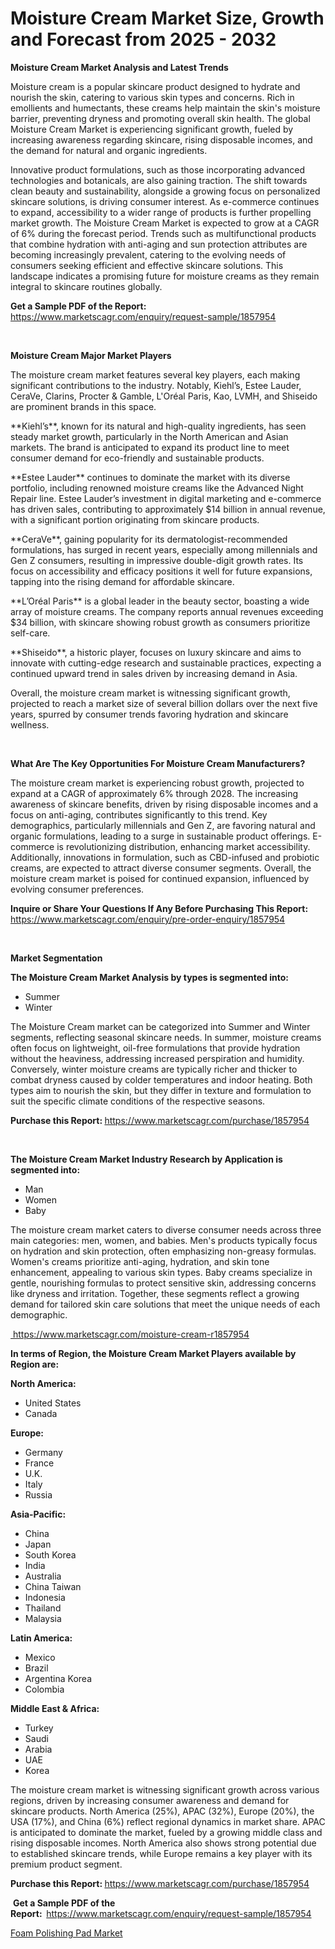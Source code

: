 <p><h1>Moisture Cream Market Size, Growth and Forecast from 2025 - 2032</h1></p><p><strong>Moisture Cream Market Analysis and Latest Trends</strong></p>
<p><p>Moisture cream is a popular skincare product designed to hydrate and nourish the skin, catering to various skin types and concerns. Rich in emollients and humectants, these creams help maintain the skin's moisture barrier, preventing dryness and promoting overall skin health. The global Moisture Cream Market is experiencing significant growth, fueled by increasing awareness regarding skincare, rising disposable incomes, and the demand for natural and organic ingredients. </p><p>Innovative product formulations, such as those incorporating advanced technologies and botanicals, are also gaining traction. The shift towards clean beauty and sustainability, alongside a growing focus on personalized skincare solutions, is driving consumer interest. As e-commerce continues to expand, accessibility to a wider range of products is further propelling market growth. The Moisture Cream Market is expected to grow at a CAGR of 6% during the forecast period. Trends such as multifunctional products that combine hydration with anti-aging and sun protection attributes are becoming increasingly prevalent, catering to the evolving needs of consumers seeking efficient and effective skincare solutions. This landscape indicates a promising future for moisture creams as they remain integral to skincare routines globally.</p></p>
<p><strong>Get a Sample PDF of the Report:&nbsp;</strong> <a href="https://www.marketscagr.com/enquiry/request-sample/1857954?utm_campaign=3368&utm_medium=2&utm_source=Github&utm_content=ia&utm_term=05042025&utm_id=moisture-cream">https://www.marketscagr.com/enquiry/request-sample/1857954</a></p>
<p>&nbsp;</p>
<p><strong>Moisture Cream Major Market Players</strong></p>
<p><p>The moisture cream market features several key players, each making significant contributions to the industry. Notably, Kiehl’s, Estee Lauder, CeraVe, Clarins, Procter & Gamble, L'Oréal Paris, Kao, LVMH, and Shiseido are prominent brands in this space.</p><p>**Kiehl’s**, known for its natural and high-quality ingredients, has seen steady market growth, particularly in the North American and Asian markets. The brand is anticipated to expand its product line to meet consumer demand for eco-friendly and sustainable products.</p><p>**Estee Lauder** continues to dominate the market with its diverse portfolio, including renowned moisture creams like the Advanced Night Repair line. Estee Lauder’s investment in digital marketing and e-commerce has driven sales, contributing to approximately $14 billion in annual revenue, with a significant portion originating from skincare products.</p><p>**CeraVe**, gaining popularity for its dermatologist-recommended formulations, has surged in recent years, especially among millennials and Gen Z consumers, resulting in impressive double-digit growth rates. Its focus on accessibility and efficacy positions it well for future expansions, tapping into the rising demand for affordable skincare.</p><p>**L’Oréal Paris** is a global leader in the beauty sector, boasting a wide array of moisture creams. The company reports annual revenues exceeding $34 billion, with skincare showing robust growth as consumers prioritize self-care.</p><p>**Shiseido**, a historic player, focuses on luxury skincare and aims to innovate with cutting-edge research and sustainable practices, expecting a continued upward trend in sales driven by increasing demand in Asia.</p><p>Overall, the moisture cream market is witnessing significant growth, projected to reach a market size of several billion dollars over the next five years, spurred by consumer trends favoring hydration and skincare wellness.</p></p>
<p>&nbsp;</p>
<p><strong>What Are The Key Opportunities For Moisture Cream Manufacturers?</strong></p>
<p><p>The moisture cream market is experiencing robust growth, projected to expand at a CAGR of approximately 6% through 2028. The increasing awareness of skincare benefits, driven by rising disposable incomes and a focus on anti-aging, contributes significantly to this trend. Key demographics, particularly millennials and Gen Z, are favoring natural and organic formulations, leading to a surge in sustainable product offerings. E-commerce is revolutionizing distribution, enhancing market accessibility. Additionally, innovations in formulation, such as CBD-infused and probiotic creams, are expected to attract diverse consumer segments. Overall, the moisture cream market is poised for continued expansion, influenced by evolving consumer preferences.</p></p>
<p><strong>Inquire or Share Your Questions If Any Before Purchasing This Report:</strong> <a href="https://www.marketscagr.com/enquiry/pre-order-enquiry/1857954?utm_campaign=3368&utm_medium=2&utm_source=Github&utm_content=ia&utm_term=05042025&utm_id=moisture-cream">https://www.marketscagr.com/enquiry/pre-order-enquiry/1857954</a></p>
<p>&nbsp;</p>
<p><strong>Market Segmentation</strong></p>
<p><strong>The Moisture Cream Market Analysis by types is segmented into:</strong></p>
<p><ul><li>Summer</li><li>Winter</li></ul></p>
<p><p>The Moisture Cream market can be categorized into Summer and Winter segments, reflecting seasonal skincare needs. In summer, moisture creams often focus on lightweight, oil-free formulations that provide hydration without the heaviness, addressing increased perspiration and humidity. Conversely, winter moisture creams are typically richer and thicker to combat dryness caused by colder temperatures and indoor heating. Both types aim to nourish the skin, but they differ in texture and formulation to suit the specific climate conditions of the respective seasons.</p></p>
<p><strong>Purchase this Report:&nbsp;</strong><a href="https://www.marketscagr.com/purchase/1857954?utm_campaign=3368&utm_medium=2&utm_source=Github&utm_content=ia&utm_term=05042025&utm_id=moisture-cream">https://www.marketscagr.com/purchase/1857954</a></p>
<p>&nbsp;</p>
<p><strong>The Moisture Cream Market Industry Research by Application is segmented into:</strong></p>
<p><ul><li>Man</li><li>Women</li><li>Baby</li></ul></p>
<p><p>The moisture cream market caters to diverse consumer needs across three main categories: men, women, and babies. Men's products typically focus on hydration and skin protection, often emphasizing non-greasy formulas. Women's creams prioritize anti-aging, hydration, and skin tone enhancement, appealing to various skin types. Baby creams specialize in gentle, nourishing formulas to protect sensitive skin, addressing concerns like dryness and irritation. Together, these segments reflect a growing demand for tailored skin care solutions that meet the unique needs of each demographic.</p></p>
<p><a href="https://www.marketscagr.com/moisture-cream-r1857954?utm_campaign=3368&utm_medium=2&utm_source=Github&utm_content=ia&utm_term=05042025&utm_id=moisture-cream">&nbsp;https://www.marketscagr.com/moisture-cream-r1857954</a></p>
<p><strong>In terms of Region, the Moisture Cream Market Players available by Region are:</strong></p>
<p>
    <p> <strong> North America: </strong>
        <ul>
            <li>United States</li>
            <li>Canada</li>
        </ul>
        </p> 
    <p> <strong> Europe: </strong>
        <ul>
            <li>Germany</li>
            <li>France</li>
            <li>U.K.</li>
            <li>Italy</li>
            <li>Russia</li>
        </ul>
        </p> 
    <p> <strong> Asia-Pacific: </strong>
        <ul>
            <li>China</li>
            <li>Japan</li>
            <li>South Korea</li>
            <li>India</li>
            <li>Australia</li>
            <li>China Taiwan</li>
            <li>Indonesia</li>
            <li>Thailand</li>
            <li>Malaysia</li>
        </ul>
        </p> 
    <p> <strong> Latin America: </strong>
        <ul>
            <li>Mexico</li>
            <li>Brazil</li>
            <li>Argentina Korea</li>
            <li>Colombia</li>
        </ul>
        </p> 
    <p> <strong> Middle East & Africa: </strong>
        <ul>
            <li>Turkey</li>
            <li>Saudi</li>
            <li>Arabia</li>
            <li>UAE</li>
            <li>Korea</li>
        </ul>
    </p>
    </p>
<p><p>The moisture cream market is witnessing significant growth across various regions, driven by increasing consumer awareness and demand for skincare products. North America (25%), APAC (32%), Europe (20%), the USA (17%), and China (6%) reflect regional dynamics in market share. APAC is anticipated to dominate the market, fueled by a growing middle class and rising disposable incomes. North America also shows strong potential due to established skincare trends, while Europe remains a key player with its premium product segment.</p></p>
<p><strong>Purchase this Report: </strong><a href="https://www.marketscagr.com/purchase/1857954?utm_campaign=3368&utm_medium=2&utm_source=Github&utm_content=ia&utm_term=05042025&utm_id=moisture-cream">https://www.marketscagr.com/purchase/1857954</a></p>
<p>&nbsp;<strong>Get a Sample PDF of the Report:&nbsp;&nbsp;</strong><a href="https://www.marketscagr.com/enquiry/request-sample/1857954?utm_campaign=3368&utm_medium=2&utm_source=Github&utm_content=ia&utm_term=05042025&utm_id=moisture-cream">https://www.marketscagr.com/enquiry/request-sample/1857954</a></p>
<p><strong></strong></p>
<p><p><a href="https://github.com/debowflaggqw/Market-Research-Report-List-1/blob/main/foam-polishing-pad-market.md?utm_campaign=3368&utm_medium=2&utm_source=Github&utm_content=ia&utm_term=05042025&utm_id=moisture-cream">Foam Polishing Pad Market</a></p></p>